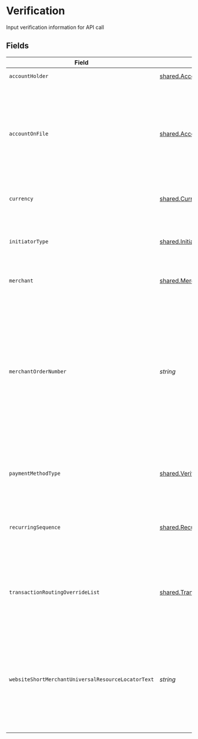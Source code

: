 # Verification

Input verification information for API call


## Fields

| Field                                                                                                                                                                                                                                                                           | Type                                                                                                                                                                                                                                                                            | Required                                                                                                                                                                                                                                                                        | Description                                                                                                                                                                                                                                                                     | Example                                                                                                                                                                                                                                                                         |
| ------------------------------------------------------------------------------------------------------------------------------------------------------------------------------------------------------------------------------------------------------------------------------- | ------------------------------------------------------------------------------------------------------------------------------------------------------------------------------------------------------------------------------------------------------------------------------- | ------------------------------------------------------------------------------------------------------------------------------------------------------------------------------------------------------------------------------------------------------------------------------- | ------------------------------------------------------------------------------------------------------------------------------------------------------------------------------------------------------------------------------------------------------------------------------- | ------------------------------------------------------------------------------------------------------------------------------------------------------------------------------------------------------------------------------------------------------------------------------- |
| `accountHolder`                                                                                                                                                                                                                                                                 | [shared.AccountHolder](../../../sdk/models/shared/accountholder.md)                                                                                                                                                                                                             | :heavy_minus_sign:                                                                                                                                                                                                                                                              | Card owner properties                                                                                                                                                                                                                                                           |                                                                                                                                                                                                                                                                                 |
| `accountOnFile`                                                                                                                                                                                                                                                                 | [shared.AccountOnFile](../../../sdk/models/shared/accountonfile.md)                                                                                                                                                                                                             | :heavy_minus_sign:                                                                                                                                                                                                                                                              | The label given to indicate if the account number is stored, not stored, or is going to be stored by a merchant. Valid values: STORED NOT_STORED TO_BE_STORED                                                                                                                   | NOT_STORED                                                                                                                                                                                                                                                                      |
| `currency`                                                                                                                                                                                                                                                                      | [shared.Currency](../../../sdk/models/shared/currency.md)                                                                                                                                                                                                                       | :heavy_check_mark:                                                                                                                                                                                                                                                              | Describes the currency type of the transaction                                                                                                                                                                                                                                  |                                                                                                                                                                                                                                                                                 |
| `initiatorType`                                                                                                                                                                                                                                                                 | [shared.InitiatorType](../../../sdk/models/shared/initiatortype.md)                                                                                                                                                                                                             | :heavy_minus_sign:                                                                                                                                                                                                                                                              | Describes the initiator of the transaction for the stored credential framework (MIT/CIT)                                                                                                                                                                                        | CARDHOLDER                                                                                                                                                                                                                                                                      |
| `merchant`                                                                                                                                                                                                                                                                      | [shared.Merchant](../../../sdk/models/shared/merchant.md)                                                                                                                                                                                                                       | :heavy_check_mark:                                                                                                                                                                                                                                                              | Information about the merchant                                                                                                                                                                                                                                                  |                                                                                                                                                                                                                                                                                 |
| `merchantOrderNumber`                                                                                                                                                                                                                                                           | *string*                                                                                                                                                                                                                                                                        | :heavy_minus_sign:                                                                                                                                                                                                                                                              | A unique merchant assigned identifier for the confirmation of goods and/or services purchased. The merchant order provides the merchant a reference to the prices, quantity and description of goods and/or services to be delivered for all transactions included in the sale. | X1234                                                                                                                                                                                                                                                                           |
| `paymentMethodType`                                                                                                                                                                                                                                                             | [shared.VerificationPaymentMethodType](../../../sdk/models/shared/verificationpaymentmethodtype.md)                                                                                                                                                                             | :heavy_check_mark:                                                                                                                                                                                                                                                              | Object with one of the payment method type applicable for verification processing                                                                                                                                                                                               |                                                                                                                                                                                                                                                                                 |
| `recurringSequence`                                                                                                                                                                                                                                                             | [shared.RecurringSequence](../../../sdk/models/shared/recurringsequence.md)                                                                                                                                                                                                     | :heavy_minus_sign:                                                                                                                                                                                                                                                              | Codifies the point in the recurring transaction by the consumer to the merchant for products or services.                                                                                                                                                                       |                                                                                                                                                                                                                                                                                 |
| `transactionRoutingOverrideList`                                                                                                                                                                                                                                                | [shared.TransactionRoutingOverrideList](../../../sdk/models/shared/transactionroutingoverridelist.md)[]                                                                                                                                                                         | :heavy_minus_sign:                                                                                                                                                                                                                                                              | List of transaction routing providers where the transaction be routed preferred by the merchant .                                                                                                                                                                               |                                                                                                                                                                                                                                                                                 |
| `websiteShortMerchantUniversalResourceLocatorText`                                                                                                                                                                                                                              | *string*                                                                                                                                                                                                                                                                        | :heavy_minus_sign:                                                                                                                                                                                                                                                              | Provides textual information about data for the protocol for specifying addresses on the Internet (Universal Resource Locator - URL) for the merchant's organization.                                                                                                           |                                                                                                                                                                                                                                                                                 |